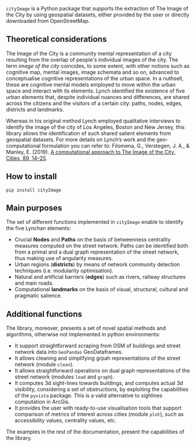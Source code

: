 `cityImage` is a Python package that supports the extraction of The Image of the City by using geospatial datasets, either provided by the user or directly downloaded from OpenStreetMap. 

## Theoretical considerations
The Image of the City is a community mental representation of a city resulting from the overlap of people's individual images of the city. The term *image of the city* coincides, to some extent, with other notions such as cognitive map, mental images, image schemata and so on, advanced to conceptualise cognitive representations of the urban space. 
In a nuthsell, these are cognitive mental models employed to move within the urban space and interact with its elements. Lynch identified the existence of five urban elements that, despite individual nuances and differences, are shared across the citizens and the visitors of a certain city: paths, nodes, edges, districts and landmarks.

Whereas in his original method Lynch employed qualitative interviews to identify the image of the city of Los Angeles, Boston and New Jersey, this library allows the identification of such shared salient elements from geospatial datasets.
For more details on Lynch’s work and the geo-computational formulation you can refer to: Filomena, G., Verstegen, J. A., & Manley, E. (2019). [A computational approach to The Image of the City. Cities, 89, 14–25](https://doi.org/10.1016/j.cities.2019.01.006).

## How to install
	pip install cityImage
	
## Main purposes
The set of different functions implemented in `cityImage` enable to identify the five Lynchan elements:
* Crucial **Nodes** and **Paths** on the basis of betweenness centrality measures computed on the street network. Paths can be identified both from a primal and a dual graph representation of the street network, thus making use of angularity measures.
* Urban regions (**districts**) by means of network community detection techniques (i.e. modularity optimisation).
* Natural and artificial barriers (**edges**) such as rivers, railway structures and main roads.
* Computational **landmarks** on the basis of visual, structural, cultural and pragmatic salience.

## Additional functions
The library, moreover, presents a set of novel spatial methods and algorithms, otherwise not implemented in python environments:

* It support straightforward scraping from OSM of buildings and street network data into `GeoPandas` GeoDataframes.
* It allows cleaning and simplifying grpah representations of the street network (module `clean`). 
* It allows straightforward operations on dual graph representations of the street network (modules `load` and `graph`).
* It computes 3d sight-lines towards buildings, and computes actual 3d visibility, considering a set of obstructions, by exploiting the capabilities of the `pyvista` package. This is a valid alternative to sighlines computation in ArcGis.
* It provides the user with ready-to-use visualisation tools that support comparison of metrics of interest across cities (module `plot`), such as accessibility values, centrality values, etc.

The examples in the rest of the documentation, present the capabilities of the library.
